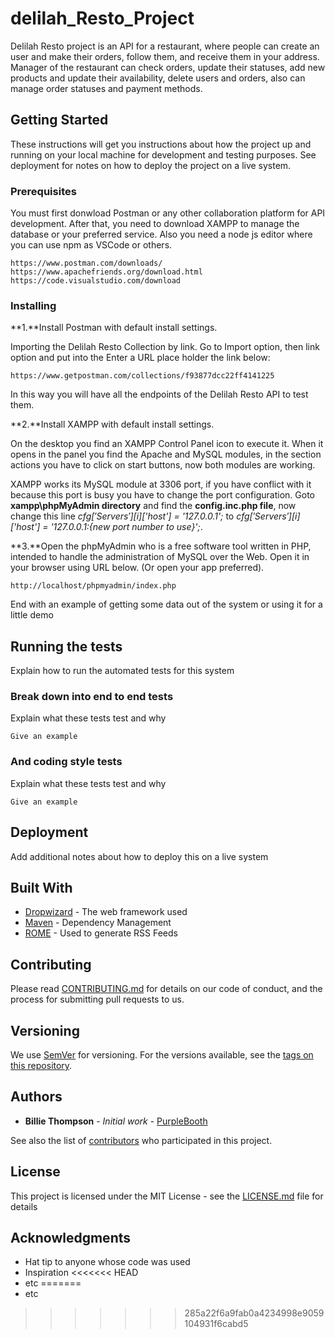 # delilah_Resto_Project

Delilah Resto project is an API for a restaurant, where people can create an user and make their orders, follow them, and receive them in your address.
Manager of the restaurant can check orders, update their statuses, add new products and update their availability, delete users and orders, also can manage order statuses and payment methods.

## Getting Started

These instructions will get you instructions about how the project up and running on your local machine for development and testing purposes. See deployment for notes on how to deploy the project on a live system.

### Prerequisites

You must first donwload Postman or any other collaboration platform for API development. After that, you need to download XAMPP to manage the database or your preferred service. Also you need a node js editor where you can use npm as VSCode or others.

```
https://www.postman.com/downloads/
https://www.apachefriends.org/download.html
https://code.visualstudio.com/download
```

### Installing

**1.**Install Postman with default install settings.

Importing the Delilah Resto Collection by link. Go to Import option, then link option and put into the Enter a URL place holder the link below:

```
https://www.getpostman.com/collections/f93877dcc22ff4141225
```
In this way you will have all the endpoints of the Delilah Resto API to test them.

**2.**Install XAMPP with default install settings.

On the desktop you find an XAMPP Control Panel icon to execute it. When it opens in the panel you find the Apache and MySQL modules, in the section actions you have to click on start buttons, now both modules are working.

XAMPP works its MySQL module at 3306 port, if you have conflict with it because this port is busy you have to change the port configuration. Goto **xampp\phpMyAdmin directory** and find the **config.inc.php file**, now change this line *$cfg['Servers'][$i]['host'] = '127.0.0.1';* to *$cfg['Servers'][$i]['host'] = '127.0.0.1:{new port number to use}';*.

**3.**Open the phpMyAdmin who is a free software tool written in PHP, intended to handle the administration of MySQL over the Web. Open it in your browser using URL below. (Or open your app preferred).

```
http://localhost/phpmyadmin/index.php 
```

End with an example of getting some data out of the system or using it for a little demo

## Running the tests

Explain how to run the automated tests for this system

### Break down into end to end tests

Explain what these tests test and why

```
Give an example
```

### And coding style tests

Explain what these tests test and why

```
Give an example
```

## Deployment

Add additional notes about how to deploy this on a live system

## Built With

* [Dropwizard](http://www.dropwizard.io/1.0.2/docs/) - The web framework used
* [Maven](https://maven.apache.org/) - Dependency Management
* [ROME](https://rometools.github.io/rome/) - Used to generate RSS Feeds

## Contributing

Please read [CONTRIBUTING.md](https://gist.github.com/PurpleBooth/b24679402957c63ec426) for details on our code of conduct, and the process for submitting pull requests to us.

## Versioning

We use [SemVer](http://semver.org/) for versioning. For the versions available, see the [tags on this repository](https://github.com/your/project/tags). 

## Authors

* **Billie Thompson** - *Initial work* - [PurpleBooth](https://github.com/PurpleBooth)

See also the list of [contributors](https://github.com/your/project/contributors) who participated in this project.

## License

This project is licensed under the MIT License - see the [LICENSE.md](LICENSE.md) file for details

## Acknowledgments

* Hat tip to anyone whose code was used
* Inspiration
<<<<<<< HEAD
* etc
=======
* etc
>>>>>>> 285a22f6a9fab0a4234998e9059104931f6cabd5
